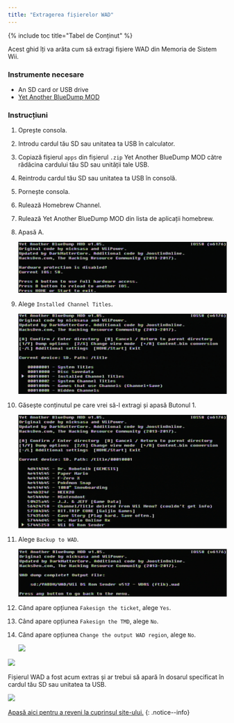 ```yaml
---
title: "Extragerea fișierelor WAD"
---
```


{% include toc title="Tabel de Conținut" %}

Acest ghid îți va arăta cum să extragi fișiere WAD din Memoria de Sistem Wii.

### Instrumente necesare

+ An SD card or USB drive
+ [Yet Another BlueDump MOD](https://oscwii.org/library/app/Yet-Another-BlueDump-Mod)

### Instrucțiuni

1. Oprește consola.
1. Introdu cardul tău SD sau unitatea ta USB în calculator.
1. Copiază fișierul `apps` din fișierul `.zip` Yet Another BlueDump MOD către rădăcina cardului tău SD sau unității tale USB.
1. Reintrodu cardul tău SD sau unitatea ta USB în consolă.
1. Pornește consola.
1. Rulează Homebrew Channel.
1. Rulează Yet Another BlueDump MOD din lista de aplicații homebrew.
1. Apasă A.

    ![](/images/homebrew/DumpWADS/1.png)

1. Alege `Installed Channel Titles`.

    ![](/images/homebrew/DumpWADS/2.png)

1. Găsește conținutul pe care vrei să-l extragi și apasă Butonul 1.

    ![](/images/homebrew/DumpWADS/3.png)

1. Alege `Backup to WAD`.

    ![](/images/homebrew/DumpWADS/4.png)

1. Când apare opțiunea `Fakesign the ticket`, alege `Yes`.
1. Când apare opțiunea `Fakesign the TMD`, alege `No`.
1. Când apare opțiunea `Change the output WAD region`, alege `No`.

    ![](/images/homebrew/DumpWADS/5.png)

![](/images/homebrew/DumpWADS/6.png)

Fișierul WAD a fost acum extras și ar trebui să apară în dosarul specificat în cardul tău SD sau unitatea ta USB.

![](/images/homebrew/DumpWADS/7.png)

[Apasă aici pentru a reveni la cuprinsul site-ului.](site-navigation)
{: .notice--info}